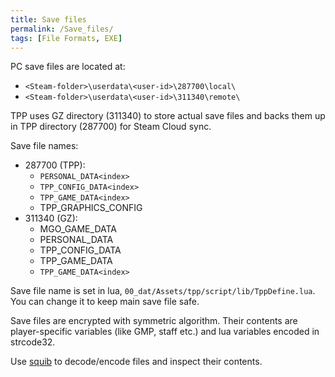 ```yaml
---
title: Save files
permalink: /Save_files/
tags: [File Formats, EXE]
---
```


PC save files are located at:
  - `<Steam-folder>\userdata\<user-id>\287700\local\`
  - `<Steam-folder>\userdata\<user-id>\311340\remote\`

TPP uses GZ directory (311340) to store actual save files and backs them up in TPP directory (287700) for Steam Cloud sync.

Save file names:
  - 287700 (TPP):
    - `PERSONAL_DATA<index>`
    - `TPP_CONFIG_DATA<index>`
    - `TPP_GAME_DATA<index>`
    - TPP_GRAPHICS_CONFIG
  - 311340 (GZ):
    - MGO_GAME_DATA
    - PERSONAL_DATA
    - TPP_CONFIG_DATA
    - TPP_GAME_DATA
    - `TPP_GAME_DATA<index>`

Save file name is set in lua, `00_dat/Assets/tpp/script/lib/TppDefine.lua`. You can change it to keep main save file safe.

Save files are encrypted with symmetric algorithm. Their contents are player-specific variables (like GMP, staff etc.) and lua variables encoded in strcode32.

Use [squib](https://github.com/unknown321/squib) to decode/encode files and inspect their contents.
